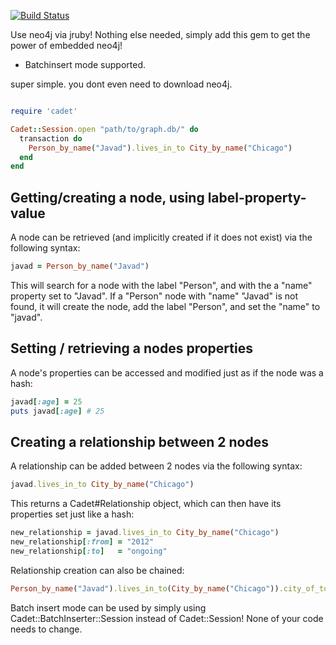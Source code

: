 [![Build Status](https://travis-ci.org/karabijavad/cadet.png?branch=master)](https://travis-ci.org/karabijavad/cadet)

Use neo4j via jruby! Nothing else needed, simply add this gem to get the power of embedded neo4j!

* Batchinsert mode supported.


super simple. you dont even need to download neo4j.


```ruby

require 'cadet'

Cadet::Session.open "path/to/graph.db/" do
  transaction do
    Person_by_name("Javad").lives_in_to City_by_name("Chicago")
  end
end


```

## Getting/creating a node, using label-property-value
A node can be retrieved (and implicitly created if it does not exist) via the following syntax:
```ruby
javad = Person_by_name("Javad")
```
This will search for a node with the label "Person", and with the a "name" property set to "Javad".
If a "Person" node with "name" "Javad" is not found, it will create the node, add the label "Person", and set the "name" to "javad".

## Setting / retrieving a nodes properties
A node's properties can be accessed and modified just as if the node was a hash:
```ruby
javad[:age] = 25
puts javad[:age] # 25
```

## Creating a relationship between 2 nodes
A relationship can be added between 2 nodes via the following syntax:
```ruby
javad.lives_in_to City_by_name("Chicago")
```
This returns a Cadet#Relationship object, which can then have its properties set just like a hash:
```ruby
new_relationship = javad.lives_in_to City_by_name("Chicago")
new_relationship[:from] = "2012"
new_relationship[:to]   = "ongoing"
```

Relationship creation can also be chained:
```ruby
Person_by_name("Javad").lives_in_to(City_by_name("Chicago")).city_of_to(State_by_name("Illinois")).state_of_to(Country_by_name("United States"))
```


Batch insert mode can be used by simply using Cadet::BatchInserter::Session instead of Cadet::Session!
None of your code needs to change.
